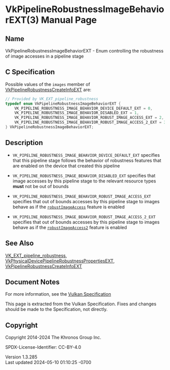 # VkPipelineRobustnessImageBehaviorEXT(3) Manual Page

## Name

VkPipelineRobustnessImageBehaviorEXT - Enum controlling the robustness
of image accesses in a pipeline stage



## <a href="#_c_specification" class="anchor"></a>C Specification

Possible values of the `images` member of
[VkPipelineRobustnessCreateInfoEXT](https://registry.khronos.org/vulkan/specs/1.3-extensions/man/html/VkPipelineRobustnessCreateInfoEXT.html)
are:

``` c
// Provided by VK_EXT_pipeline_robustness
typedef enum VkPipelineRobustnessImageBehaviorEXT {
    VK_PIPELINE_ROBUSTNESS_IMAGE_BEHAVIOR_DEVICE_DEFAULT_EXT = 0,
    VK_PIPELINE_ROBUSTNESS_IMAGE_BEHAVIOR_DISABLED_EXT = 1,
    VK_PIPELINE_ROBUSTNESS_IMAGE_BEHAVIOR_ROBUST_IMAGE_ACCESS_EXT = 2,
    VK_PIPELINE_ROBUSTNESS_IMAGE_BEHAVIOR_ROBUST_IMAGE_ACCESS_2_EXT = 3,
} VkPipelineRobustnessImageBehaviorEXT;
```

## <a href="#_description" class="anchor"></a>Description

- `VK_PIPELINE_ROBUSTNESS_IMAGE_BEHAVIOR_DEVICE_DEFAULT_EXT` specifies
  that this pipeline stage follows the behavior of robustness features
  that are enabled on the device that created this pipeline

- `VK_PIPELINE_ROBUSTNESS_IMAGE_BEHAVIOR_DISABLED_EXT` specifies that
  image accesses by this pipeline stage to the relevant resource types
  **must** not be out of bounds

- `VK_PIPELINE_ROBUSTNESS_IMAGE_BEHAVIOR_ROBUST_IMAGE_ACCESS_EXT`
  specifies that out of bounds accesses by this pipeline stage to images
  behave as if the <a
  href="https://registry.khronos.org/vulkan/specs/1.3-extensions/html/vkspec.html#features-robustImageAccess"
  target="_blank" rel="noopener"><code>robustImageAccess</code></a>
  feature is enabled

- `VK_PIPELINE_ROBUSTNESS_IMAGE_BEHAVIOR_ROBUST_IMAGE_ACCESS_2_EXT`
  specifies that out of bounds accesses by this pipeline stage to images
  behave as if the <a
  href="https://registry.khronos.org/vulkan/specs/1.3-extensions/html/vkspec.html#features-robustImageAccess2"
  target="_blank" rel="noopener"><code>robustImageAccess2</code></a>
  feature is enabled

## <a href="#_see_also" class="anchor"></a>See Also

[VK_EXT_pipeline_robustness](https://registry.khronos.org/vulkan/specs/1.3-extensions/man/html/VK_EXT_pipeline_robustness.html),
[VkPhysicalDevicePipelineRobustnessPropertiesEXT](https://registry.khronos.org/vulkan/specs/1.3-extensions/man/html/VkPhysicalDevicePipelineRobustnessPropertiesEXT.html),
[VkPipelineRobustnessCreateInfoEXT](https://registry.khronos.org/vulkan/specs/1.3-extensions/man/html/VkPipelineRobustnessCreateInfoEXT.html)

## <a href="#_document_notes" class="anchor"></a>Document Notes

For more information, see the <a
href="https://registry.khronos.org/vulkan/specs/1.3-extensions/html/vkspec.html#VkPipelineRobustnessImageBehaviorEXT"
target="_blank" rel="noopener">Vulkan Specification</a>

This page is extracted from the Vulkan Specification. Fixes and changes
should be made to the Specification, not directly.

## <a href="#_copyright" class="anchor"></a>Copyright

Copyright 2014-2024 The Khronos Group Inc.

SPDX-License-Identifier: CC-BY-4.0

Version 1.3.285  
Last updated 2024-05-10 01:10:25 -0700
